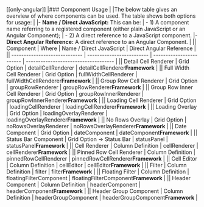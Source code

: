 [[only-angular]]
|### Component Usage
|
|The below table gives an overview of where components can be used. The table shows both options for usage:
|
|- **Name / Direct JavaScript:** This can be:
|    - 1) A component name referring to a registered component (either plain JavaScript or an Angular Component);
|    - 2) A direct reference to a JavaScript component.
|- **Direct Angular Reference:** A direct reference to an Angular Component.
|
|| Component                     | Where                     | Name / Direct JavaScript | Direct Angular Reference             |
|| ----------------------------- | ------------------------- | ------------------------ | ------------------------------------ |
|| Detail Cell Renderer          | Grid Option               | detailCellRenderer       | detailCellRenderer**Framework**      |
|| Full Width Cell Renderer      | Grid Option               | fullWidthCellRenderer    | fullWidthCellRenderer**Framework**   |
|| Group Row Cell Renderer       | Grid Option               | groupRowRenderer         | groupRowRenderer**Framework**        |
|| Group Row Inner Cell Renderer | Grid Option               | groupRowInnerRenderer    | groupRowInnerRenderer**Framework**   |
|| Loading Cell Renderer         | Grid Option               | loadingCellRenderer      | loadingCellRenderer**Framework**     |
|| Loading Overlay               | Grid Option               | loadingOverlayRenderer   | loadingOverlayRenderer**Framework**  |
|| No Rows Overlay               | Grid Option               | noRowsOverlayRenderer    | noRowsOverlayRenderer**Framework**   |
|| Date Component                | Grid Option               | dateComponent            | dateComponent**Framework**           |
|| Status Bar Component          | Grid Option -> Status Bar | statusPanel              | statusPanel**Framework**             |
|| Cell Renderer                 | Column Definition         | cellRenderer             | cellRenderer**Framework**            |
|| Pinned Row Cell Renderer      | Column Definition         | pinnedRowCellRenderer    | pinnedRowCellRenderer**Framework**   |
|| Cell Editor                   | Column Definition         | cellEditor               | cellEditor**Framework**              |
|| Filter                        | Column Definition         | filter                   | filter**Framework**                  |
|| Floating Filter               | Column Definition         | floatingFilterComponent  | floatingFilterComponent**Framework** |
|| Header Component              | Column Definition         | headerComponent          | headerComponent**Framework**         |
|| Header Group Component        | Column Definition         | headerGroupComponent     | headerGroupComponent**Framework**    |
